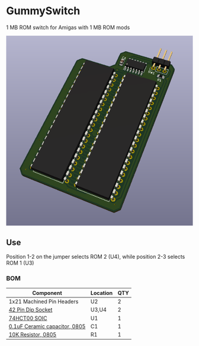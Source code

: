 # GummySwitch

1 MB ROM switch for Amigas with 1 MB ROM mods

![pcb](Docs/pcb.png?raw=True)

## Use

Position 1-2 on the jumper selects ROM 2 (U4), while position 2-3 selects ROM 1 (U3)

### BOM 
 
|Component|Location|QTY|
|---------|--------|---|
|1x21 Machined Pin Headers|U2|2|
|[42 Pin Dip Socket](https://www.mouser.com/ProductDetail/517-4842-6000-CP)|U3,U4|2|
|[74HCT00 SOIC](https://www.mouser.com/ProductDetail/595-SN74HCT00DE4)|U1|1|
|[0.1uF Ceramic capacitor, 0805](https://www.mouser.com/ProductDetail/581-08055C104K)|C1|1|
|[10K Resistor, 0805](https://www.mouser.com/ProductDetail/754-RR1220P-103D)|R1|1|
